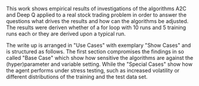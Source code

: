This work shows empirical results of investigations of the algorithms A2C and Deep Q applied to a real stock trading problem in order to answer the questions what drives the results and how can the algorithms be adjusted. The results were deriven whether of a for loop with 10 runs and 5 training runs each or they are derived upon a typical run.

The write up is arranged in "Use Cases" with exemplary "Show Cases" and is structured as follows. The first section compromises the findings in so called "Base Case" which show how sensitive the algorithms are against the (hyper)parameter and variable setting. While the "Special Cases" show how the agent performs under stress testing, such as increased volatility or different distributions of the training and the test data set.
